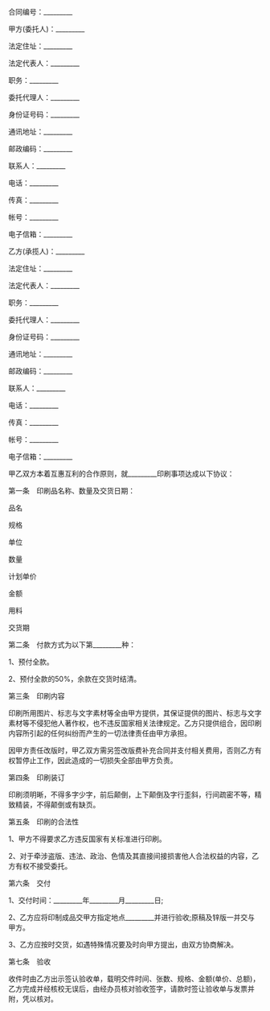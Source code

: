 
 


合同编号：_________


甲方(委托人)：_________


法定住址：_________


法定代表人：_________


职务：_________


委托代理人：_________


身份证号码：_________


通讯地址：_________


邮政编码：_________


联系人：_________


电话：_________


传真：_________


帐号：_________


电子信箱：_________


乙方(承揽人)：_________


法定住址：_________


法定代表人：_________


职务：_________


委托代理人：_________


身份证号码：_________


通讯地址：_________


邮政编码：_________


联系人：_________


电话：_________


传真：_________


帐号：_________


电子信箱：_________


甲乙双方本着互惠互利的合作原则，就_________印刷事项达成以下协议：


第一条　印刷品名称、数量及交货日期：



 

  

   
品名


   
规格


   
单位


   
数量


   
计划单价


   
金额


   
用料


   
交货期


  

  

   



   



   



   



   



   



   



   



  

  

   



   



   



   



   



   



   



   



  

  

   



   



   



   



   



   



   



   



  

  

   



   



   



   



   



   



   



   



  

 




第二条　付款方式为以下第_________种：


1、预付全款。


2、预付全款的50%，余款在交货时结清。


第三条　印刷内容


印刷所用图片、标志与文字素材等全由甲方提供，其保证提供的图片、标志与文字素材等不侵犯他人著作权，也不违反国家相关法律规定。乙方只提供组合，因印刷内容所引起的任何纠纷而产生的一切法律责任由甲方承担。


因甲方责任改版时，甲乙双方需另签改版费补充合同并支付相关费用，否则乙方有权暂停止工作，因此造成的一切损失全部由甲方负责。


第四条　印刷装订


印刷须明晰，不得多字少字，前后颠倒，上下颠倒及字行歪斜，行间疏密不等，精致精装，不得颠倒或有缺页。


第五条　印刷的合法性


1、甲方不得要求乙方违反国家有关标准进行印刷。


2、对于牵涉盗版、违法、政治、色情及其直接间接损害他人合法权益的内容，乙方有权不接受委托。


第六条　交付


1、交付时间：_________年_________月_________日;


2、乙方应将印制成品交甲方指定地点_________并进行验收;原稿及锌版一并交与甲方。


3、乙方应按时交货，如遇特殊情况要及时向甲方提出，由双方协商解决。


第七条　验收


收件时由乙方出示签认验收单，载明交件时间、张数、规格、金额(单价、总额)，乙方完成并经核校无误后，由经办员核对验收签字，请款时签让验收单与发票并附，凭以核对。
 


 

 
 
 
 
 
  


  
 

  


  


  
 
 
 
 


